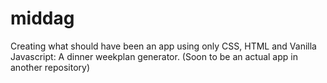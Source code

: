 # middag

Creating what should have been an app using only CSS, HTML and Vanilla Javascript: A dinner weekplan generator. (Soon to be an actual app in another repository)
